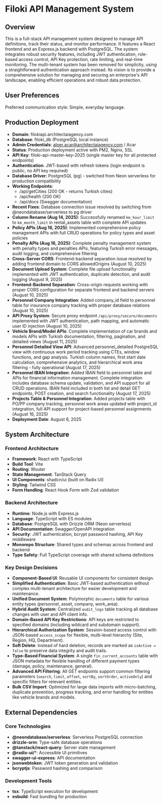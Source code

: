 # Filoki API Management System

## Overview

This is a full-stack API management system designed to manage API definitions, track their status, and monitor performance. It features a React frontend and an Express.js backend with PostgreSQL. The system integrates robust security features, including JWT authentication, role-based access control, API Key protection, rate limiting, and real-time monitoring. The multi-tenant system has been removed for simplicity, using a straightforward authentication approach instead. Its vision is to provide a comprehensive solution for managing and securing an enterprise's API landscape, enabling efficient operations and robust data protection.

## User Preferences

Preferred communication style: Simple, everyday language.

## Production Deployment

- **Domain**: filokiapi.architectaiagency.com
- **Database**: filoki_db (PostgreSQL local instance)
- **Admin Credentials**: alper.acar@architectaiagency.com / Acar
- **Status**: Production deployment active with PM2, Nginx, SSL
- **API Key**: filoki-api-master-key-2025 (single master key for all protected endpoints)
- **Authentication**: JWT-based with refresh tokens (login endpoint is public, no API key required)
- **Database Driver**: PostgreSQL (pg) - switched from Neon serverless for production compatibility
- **Working Endpoints**: 
  - /api/getCities (200 OK - returns Turkish cities)
  - /api/health (200 OK)
  - /api/docs (Swagger documentation)
- **Recent Fixes**: Database connection issue resolved by switching from @neondatabase/serverless to pg driver
- **Column Rename (Aug 14, 2025)**: Successfully renamed `km_hour_limit` to `km_month_limit` in rental_assets table with complete API updates
- **Policy APIs (Aug 16, 2025)**: Implemented comprehensive policy management APIs with full CRUD operations for policy types and asset policies
- **Penalty APIs (Aug 16, 2025)**: Complete penalty management system with penalty types and penalties APIs, featuring Turkish error messages, audit logging, and comprehensive filtering
- **Cross-Server CORS**: Frontend-backend separation issue resolved by adding frontend domain to CORS allowedOrigins (August 10, 2025)
- **Document Upload System**: Complete file upload functionality implemented with JWT authentication, duplicate detection, and audit logging (August 9, 2025)
- **Frontend-Backend Separation**: Cross-origin requests working with proper CORS configuration for separate frontend and backend servers (August 10, 2025)
- **Personnel Company Integration**: Added company_id field to personnel table for insurance company tracking with proper database relations (August 10, 2025)
- **API Proxy System**: Secure proxy endpoint `/api/proxy/secure/documents` implemented with JWT authentication, path mapping, and automatic user ID injection (August 10, 2025)
- **Vehicle Brand/Model APIs**: Complete implementation of car brands and models APIs with Turkish documentation, filtering, pagination, and detailed views (August 11, 2025)
- **Personnel Detailed View API**: Advanced personnel_detailed PostgreSQL view with continuous work period tracking using CTEs, window functions, and gap analysis. Turkish column names, first start date calculation, comprehensive analytics, and hierarchical work area filtering - fully operational (August 17, 2025)
- **Personnel IBAN Integration**: Added IBAN field to personnel table and APIs for financial information management. Complete integration includes database schema update, validation, and API support for all CRUD operations. IBAN field included in both list and detail GET endpoints, POST creation, and search functionality (August 17, 2025)
- **Projects Table & Personnel Integration**: Added projects table with PO/PP company tracking, personnel work areas updated with project_id integration, full API support for project-based personnel assignments (August 16, 2025)
- **Deployment Date**: August 6, 2025

## System Architecture

### Frontend Architecture
- **Framework**: React with TypeScript
- **Build Tool**: Vite
- **Routing**: Wouter
- **State Management**: TanStack Query
- **UI Components**: shadcn/ui (built on Radix UI)
- **Styling**: Tailwind CSS
- **Form Handling**: React Hook Form with Zod validation

### Backend Architecture
- **Runtime**: Node.js with Express.js
- **Language**: TypeScript with ES modules
- **Database**: PostgreSQL with Drizzle ORM (Neon serverless)
- **API Documentation**: Swagger/OpenAPI integration
- **Security**: JWT authentication, bcrypt password hashing, API Key middleware
- **Monorepo Structure**: Shared types and schemas across frontend and backend
- **Type Safety**: Full TypeScript coverage with shared schema definitions

### Key Design Decisions
- **Component-Based UI**: Reusable UI components for consistent design.
- **Simplified Authentication**: Basic JWT-based authentication without complex multi-tenant architecture for easier development and maintenance.
- **Unified Document System**: Polymorphic `documents` table for various entity types (personnel, asset, company, work_area).
- **Hybrid Audit System**: Centralized `audit_logs` table tracking all database changes with user and API client info.
- **Domain-Based API Key Restrictions**: API keys are restricted to specified domains (including wildcard and subdomain support).
- **Hierarchical Authorization System**: Session-based access control with JSON-based `access_scope` for flexible, multi-level hierarchy (Site, Region, HQ, Department).
- **Soft Delete**: Instead of hard deletion, records are marked as `isActive = false` to preserve data integrity and audit trails.
- **Type-Based Financial System**: A single `fin_current_accounts` table with JSON metadata for flexible handling of different payment types (damage, policy, maintenance, general).
- **Advanced API Filtering**: All GET endpoints support common filtering parameters (`search`, `limit`, `offset`, `sortBy`, `sortOrder`, `activeOnly`) and specific filters for relevant entities.
- **Bulk CSV Import**: Optimized for large data imports with micro-batching, duplicate prevention, progress tracking, and error handling for entities like vehicle brands and models.

## External Dependencies

### Core Technologies
- **@neondatabase/serverless**: Serverless PostgreSQL connection
- **drizzle-orm**: Type-safe database operations
- **@tanstack/react-query**: Server state management
- **@radix-ui/***: Accessible UI primitives
- **swagger-ui-express**: API documentation
- **jsonwebtoken**: JWT token generation and validation
- **bcryptjs**: Password hashing and comparison

### Development Tools
- **tsx**: TypeScript execution for development
- **esbuild**: Fast bundling for production